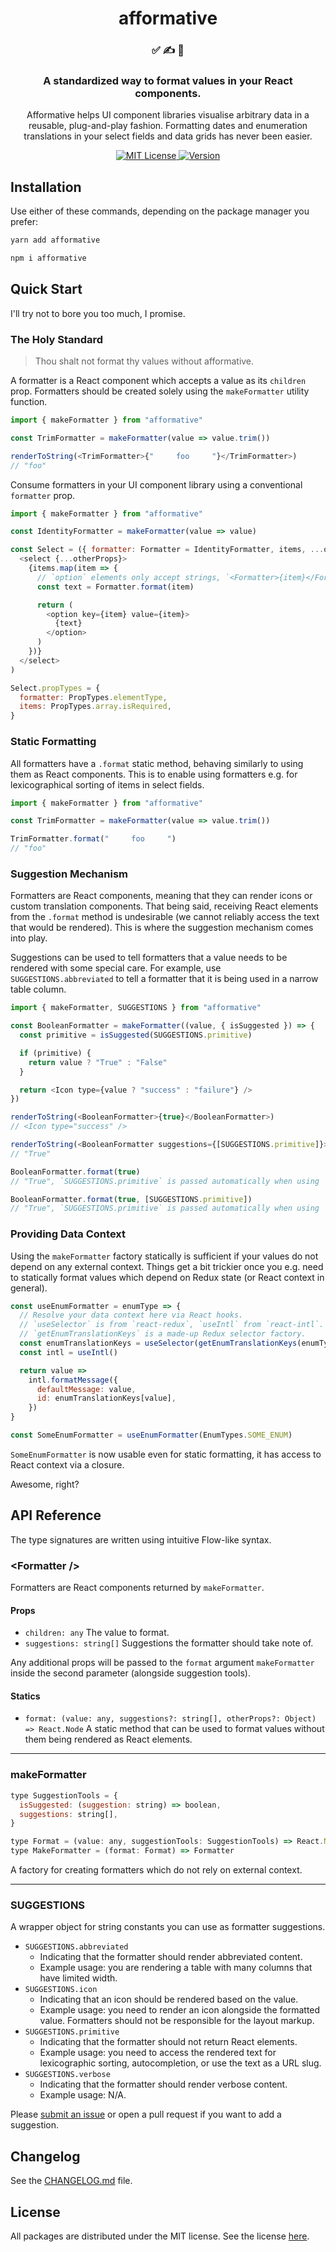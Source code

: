 <h1 align="center">
afformative
</h1>

<h3 align="center">
✅ ✍️ 👀
</h3>

<h3 align="center">
A standardized way to format values in your React components.
</h3>

<p align="center">
Afformative helps UI component libraries visualise arbitrary data in a reusable, plug-and-play fashion. Formatting dates and enumeration translations in your select fields and data grids has never been easier.
</p>

<p align="center">
  <a href="https://github.com/wafflepie/affomative/blob/master/LICENSE">
    <img src="https://flat.badgen.net/badge/license/MIT/blue" alt="MIT License" />
  </a>

  <a href="https://npmjs.com/package/afformative">
    <img src="https://flat.badgen.net/npm/v/afformative" alt="Version" />
  </a>
</p>

## Installation

Use either of these commands, depending on the package manager you prefer:

```sh
yarn add afformative

npm i afformative
```

## Quick Start

I'll try not to bore you too much, I promise.

### The Holy Standard

> Thou shalt not format thy values without afformative.

A formatter is a React component which accepts a value as its `children` prop. Formatters should be created solely using the `makeFormatter` utility function.

```js
import { makeFormatter } from "afformative"

const TrimFormatter = makeFormatter(value => value.trim())

renderToString(<TrimFormatter>{"     foo     "}</TrimFormatter>)
// "foo"
```

Consume formatters in your UI component library using a conventional `formatter` prop.

```js
import { makeFormatter } from "afformative"

const IdentityFormatter = makeFormatter(value => value)

const Select = ({ formatter: Formatter = IdentityFormatter, items, ...otherProps }) => (
  <select {...otherProps}>
    {items.map(item => {
      // `option` elements only accept strings, `<Formatter>{item}</Formatter>` won't work here.
      const text = Formatter.format(item)

      return (
        <option key={item} value={item}>
          {text}
        </option>
      )
    })}
  </select>
)

Select.propTypes = {
  formatter: PropTypes.elementType,
  items: PropTypes.array.isRequired,
}
```

### Static Formatting

All formatters have a `.format` static method, behaving similarly to using them as React components. This is to enable using formatters e.g. for lexicographical sorting of items in select fields.

```js
import { makeFormatter } from "afformative"

const TrimFormatter = makeFormatter(value => value.trim())

TrimFormatter.format("     foo     ")
// "foo"
```

### Suggestion Mechanism

Formatters are React components, meaning that they can render icons or custom translation components. That being said, receiving React elements from the `.format` method is undesirable (we cannot reliably access the text that would be rendered). This is where the suggestion mechanism comes into play.

Suggestions can be used to tell formatters that a value needs to be rendered with some special care. For example, use `SUGGESTIONS.abbreviated` to tell a formatter that it is being used in a narrow table column.

```js
import { makeFormatter, SUGGESTIONS } from "afformative"

const BooleanFormatter = makeFormatter((value, { isSuggested }) => {
  const primitive = isSuggested(SUGGESTIONS.primitive)

  if (primitive) {
    return value ? "True" : "False"
  }

  return <Icon type={value ? "success" : "failure"} />
})

renderToString(<BooleanFormatter>{true}</BooleanFormatter>)
// <Icon type="success" />

renderToString(<BooleanFormatter suggestions={[SUGGESTIONS.primitive]}>{true}</BooleanFormatter>)
// "True"

BooleanFormatter.format(true)
// "True", `SUGGESTIONS.primitive` is passed automatically when using `.format`

BooleanFormatter.format(true, [SUGGESTIONS.primitive])
// "True", `SUGGESTIONS.primitive` is passed automatically when using `.format`
```

### Providing Data Context

Using the `makeFormatter` factory statically is sufficient if your values do not depend on any external context. Things get a bit trickier once you e.g. need to statically format values which depend on Redux state (or React context in general).

```js
const useEnumFormatter = enumType => {
  // Resolve your data context here via React hooks.
  // `useSelector` is from `react-redux`, `useIntl` from `react-intl`.
  // `getEnumTranslationKeys` is a made-up Redux selector factory.
  const enumTranslationKeys = useSelector(getEnumTranslationKeys(enumType))
  const intl = useIntl()

  return value =>
    intl.formatMessage({
      defaultMessage: value,
      id: enumTranslationKeys[value],
    })
}

const SomeEnumFormatter = useEnumFormatter(EnumTypes.SOME_ENUM)
```

`SomeEnumFormatter` is now usable even for static formatting, it has access to React context via a closure.

Awesome, right?

## API Reference

The type signatures are written using intuitive Flow-like syntax.

### \<Formatter />

Formatters are React components returned by `makeFormatter`.

#### Props

- `children: any` The value to format.
- `suggestions: string[]` Suggestions the formatter should take note of.

Any additional props will be passed to the `format` argument `makeFormatter` inside the second parameter (alongside suggestion tools).

#### Statics

- `format: (value: any, suggestions?: string[], otherProps?: Object) => React.Node` A static method that can be used to format values without them being rendered as React elements.

---

### makeFormatter

```js
type SuggestionTools = {
  isSuggested: (suggestion: string) => boolean,
  suggestions: string[],
}

type Format = (value: any, suggestionTools: SuggestionTools) => React.Node
type MakeFormatter = (format: Format) => Formatter
```

A factory for creating formatters which do not rely on external context.

---

### SUGGESTIONS

A wrapper object for string constants you can use as formatter suggestions.

- `SUGGESTIONS.abbreviated`
  - Indicating that the formatter should render abbreviated content.
  - Example usage: you are rendering a table with many columns that have limited width.
- `SUGGESTIONS.icon`
  - Indicating that an icon should be rendered based on the value.
  - Example usage: you need to render an icon alongside the formatted value. Formatters should not be responsible for the layout markup.
- `SUGGESTIONS.primitive`
  - Indicating that the formatter should not return React elements.
  - Example usage: you need to access the rendered text for lexicographic sorting, autocompletion, or use the text as a URL slug.
- `SUGGESTIONS.verbose`
  - Indicating that the formatter should render verbose content.
  - Example usage: N/A.

Please [submit an issue](https://github.com/wafflepie/afformative/issues/new) or open a pull request if you want to add a suggestion.

## Changelog

See the [CHANGELOG.md](https://github.com/wafflepie/afformative/blob/master/CHANGELOG.md) file.

## License

All packages are distributed under the MIT license. See the license [here](https://github.com/wafflepie/afformative/blob/master/LICENSE).
